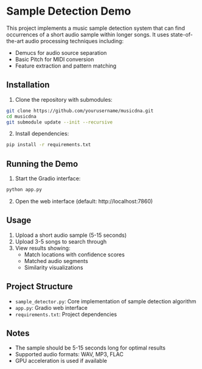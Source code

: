 # Sample Detection Demo

This project implements a music sample detection system that can find occurrences of a short audio sample within longer songs. It uses state-of-the-art audio processing techniques including:
- Demucs for audio source separation
- Basic Pitch for MIDI conversion
- Feature extraction and pattern matching

## Installation

1. Clone the repository with submodules:
```bash
git clone https://github.com/yourusername/musicdna.git
cd musicdna
git submodule update --init --recursive
```

2. Install dependencies:
```bash
pip install -r requirements.txt
```

## Running the Demo

1. Start the Gradio interface:
```bash
python app.py
```

2. Open the web interface (default: http://localhost:7860)

## Usage

1. Upload a short audio sample (5-15 seconds)
2. Upload 3-5 songs to search through
3. View results showing:
   - Match locations with confidence scores
   - Matched audio segments
   - Similarity visualizations

## Project Structure

- `sample_detector.py`: Core implementation of sample detection algorithm
- `app.py`: Gradio web interface
- `requirements.txt`: Project dependencies

## Notes

- The sample should be 5-15 seconds long for optimal results
- Supported audio formats: WAV, MP3, FLAC
- GPU acceleration is used if available
